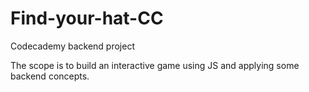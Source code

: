 # Find-your-hat-CC
Codecademy backend project

The scope is to build an interactive game using JS and applying some backend concepts.
